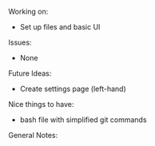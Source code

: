 Working on: 
- Set up files and basic UI 

Issues:
- None

Future Ideas:
- Create settings page (left-hand)

Nice things to have: 
- bash file with simplified git commands

General Notes: 